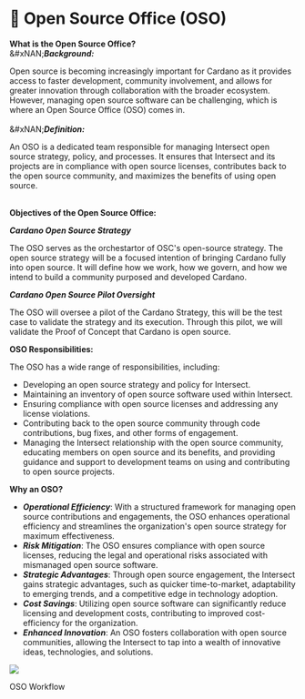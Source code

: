 # 🤠 Open Source Office (OSO)

**What is the Open Source Office?**\
&#xNAN;_**Background:**_

Open source is becoming increasingly important for Cardano as it provides access to faster development, community involvement, and allows for greater innovation through collaboration with the broader ecosystem. However, managing open source software can be challenging, which is where an Open Source Office (OSO) comes in.\
\
&#xNAN;_**Definition:**_

An OSO is a dedicated team responsible for managing Intersect open source strategy, policy, and processes. It ensures that Intersect and its projects are in compliance with open source licenses, contributes back to the open source community, and maximizes the benefits of using open source.

\
**Objectives of the Open Source Office:**

_**Cardano Open Source Strategy**_

The OSO serves as the orchestartor of OSC's open-source strategy. The open source strategy will be a focused intention of bringing Cardano fully into open source. It will define how we work, how we govern, and how we intend to build a community purposed and developed Cardano.

_**Cardano Open Source Pilot Oversight**_

The OSO will oversee a pilot of the Cardano Strategy, this will be the test case to validate the strategy and its execution. Through this pilot, we will validate the Proof of Concept that Cardano is open source.

**OSO Responsibilities:**

The OSO has a wide range of responsibilities, including:

* Developing an open source strategy and policy for Intersect.
* Maintaining an inventory of open source software used within Intersect.
* Ensuring compliance with open source licenses and addressing any license violations.
* Contributing back to the open source community through code contributions, bug fixes, and other forms of engagement.
* Managing the Intersect relationship with the open source community, educating members on open source and its benefits, and providing guidance and support to development teams on using and contributing to open source projects.

**Why an OSO?**

* _**Operational Efficiency**_: With a structured framework for managing open source contributions and engagements, the OSO enhances operational efficiency and streamlines the organization's open source strategy for maximum effectiveness.
* _**Risk Mitigation**_: The OSO ensures compliance with open source licenses, reducing the legal and operational risks associated with mismanaged open source software.
* _**Strategic Advantages**_: Through open source engagement, the Intersect gains strategic advantages, such as quicker time-to-market, adaptability to emerging trends, and a competitive edge in technology adoption.
* _**Cost Savings**_: Utilizing open source software can significantly reduce licensing and development costs, contributing to improved cost-efficiency for the organization.
* _**Enhanced Innovation**_: An OSO fosters collaboration with open source communities, allowing the Intersect to tap into a wealth of innovative ideas, technologies, and solutions.

[![](https://github.com/IntersectMBO/osc-documentation/raw/master/open-source-committee/.gitbook/assets/image%20\(2\).png)](https://github.com/IntersectMBO/osc-documentation/blob/master/open-source-committee/.gitbook/assets/image%20\(2\).png)

OSO Workflow
